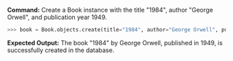 **Command:** Create a Book instance with the title "1984", author "George Orwell", and publication year 1949.

```python
>>> book = Book.objects.create(title="1984", author="George Orwell", publication_year=1949)
```

**Expected Output:** The book "1984" by George Orwell, published in 1949, is successfully created in the database.

